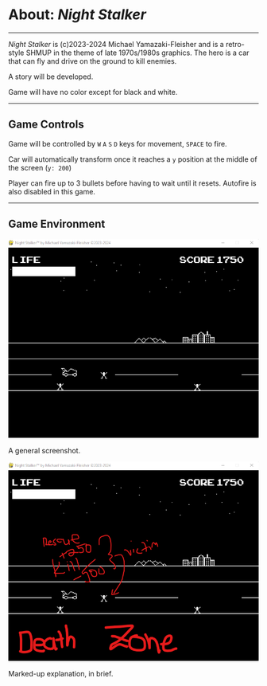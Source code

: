 # About: *Night Stalker*
---
*Night Stalker* is (c)2023-2024 Michael Yamazaki-Fleisher and is a retro-style SHMUP in the theme of late 1970s/1980s graphics.
The hero is a car that can fly and drive on the ground to kill enemies.

A story will be developed.

Game will have no color except for black and white.

---

## Game Controls
Game will be controlled by `W` `A` `S` `D` keys for movement, `SPACE` to fire.

Car will automatically transform once it reaches a `y` position at the middle of the screen (`y: 200`)

Player can fire up to 3 bullets before having to wait until it resets. Autofire is also disabled in this game.

---

## Game Environment

![Alt text](image.png)

A general screenshot.

![Alt text](image-1.png)

Marked-up explanation, in brief.


